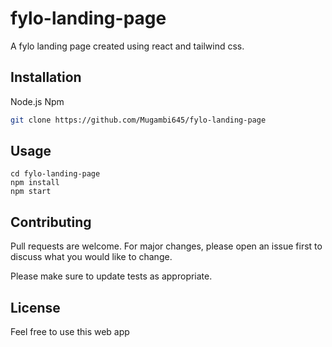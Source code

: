 # fylo-landing-page

A fylo landing page created using react and tailwind css.

## Installation
Node.js
Npm

```bash
git clone https://github.com/Mugambi645/fylo-landing-page
```

## Usage

```
cd fylo-landing-page
npm install
npm start
```

## Contributing
Pull requests are welcome. For major changes, please open an issue first to discuss what you would like to change.

Please make sure to update tests as appropriate.

## License
Feel free to use this web app
